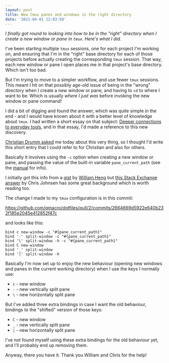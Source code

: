 ```yaml
---
layout: post
title: New tmux panes and windows in the right directory
date: '2021-04-01 12:03:50'
---
```


_I finally got round to looking into how to be in the "right" directory when I create a new window or pane in `tmux`. Here's what I did._

I've been starting multiple `tmux` sessions, one for each project I'm working on, and ensuring that I'm in the "right" base directory for each of those projects before actually creating the corresponding `tmux` session. That way, each new window or pane I open places me in that project's base directory. Which isn't too bad.

But I'm trying to move to a simpler workflow, and use fewer `tmux` sessions. This meant I hit on that possibly age-old issue of being in the "wrong" directory when I create a new window or pane, and having to `cd` to where I want to be. Which is usually *where I just was* before invoking the new window or pane command!

I did a bit of digging and found the answer, which was quite simple in the end - and I would have known about it with a better level of knowledge about `tmux`. I had written a short essay on that subject: [Deeper connections to everyday tools](https://qmacro.org/2021/03/31/deeper-connections-to-everyday-tools/), and in that essay, I'd made a reference to this new discovery.

[Christian Drumm asked](https://twitter.com/ceedee666/status/1377501505226477569) me today about this very thing, so I thought I'd write this short entry that I could refer to for Christian and also for others.

Basically it involves using the `-c` option when creating a new window or pane, and passing the value of the built-in variable `pane_current_path` (see the [manual](https://man7.org/linux/man-pages/man1/tmux.1.html) for info).

I initially got this info from a [gist](https://gist.github.com/william8th/faf23d311fc842be698a1d80737d9631) by [William Heng](https://gist.github.com/william8th) but [this Stack Exchange answer](https://unix.stackexchange.com/a/12091/87597) by Chris Johnsen has some great background which is worth reading too.

The change I made to my `tmux` configuration is in this commit:

<https://github.com/qmacro/dotfiles/pull/2/commits/2664669d5922e640b232f185e2045e412852f47c>

and looks like this:

```
bind c new-window -c "#{pane_current_path}"
bind '-' split-window -c "#{pane_current_path}"
bind '\' split-window -h -c "#{pane_current_path}"
bind C new-window
bind '_' split-window
bind '|' split-window -h
```

Basically I'm now set up to enjoy the new behaviour (opening new windows and panes in the current working directory) when I use the keys I normally use:

* `c` - new window
* `-` - new vertically split pane
* `\` - new horizontally split pane

But I've added three extra bindings in case I want the old behaviour, bindings to the "shifted" version of those keys:

* `C` - new window
* `_` - new vertically split pane
* `|` - new horizontally split pane

I've not found myself using these extra bindings for the old behaviour yet, and I'll probably end up removing them.

Anyway, there you have it. Thank you William and Chris for the help!
